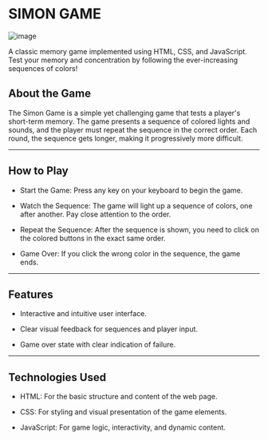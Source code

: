 # SIMON GAME
![image](https://github.com/user-attachments/assets/fa477522-ce43-4fc0-b4bf-90a59df92358)


A classic memory game implemented using HTML, CSS, and JavaScript. Test your memory and concentration by following the ever-increasing sequences of colors!

## About the Game

The Simon Game is a simple yet challenging game that tests a player's short-term memory. The game presents a sequence of colored lights and sounds, and the player must repeat the sequence in the correct order. Each round, the sequence gets longer, making it progressively more difficult.

---
## How to Play
* Start the Game: Press any key on your keyboard to begin the game.

* Watch the Sequence: The game will light up a sequence of colors, one after another. Pay close attention to the order.

* Repeat the Sequence: After the sequence is shown, you need to click on the colored buttons in the exact same order.

* Game Over: If you click the wrong color in the sequence, the game ends.
---
## Features
* Interactive and intuitive user interface.

* Clear visual feedback for sequences and player input.

* Game over state with clear indication of failure.
---
## Technologies Used
* HTML: For the basic structure and content of the web page.

* CSS: For styling and visual presentation of the game elements.

* JavaScript: For game logic, interactivity, and dynamic content.
